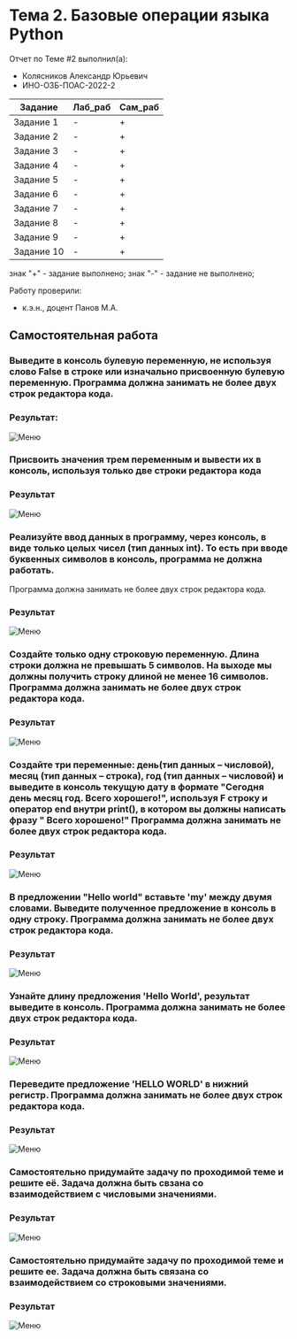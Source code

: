 # Тема 2. Базовые операции языка Python
Отчет по Теме #2 выполнил(а):
- Колясников Александр Юрьевич
- ИНО-ОЗБ-ПОАС-2022-2

| Задание | Лаб_раб | Сам_раб |
| ------ | ------ | ------ |
| Задание 1 | - | + |
| Задание 2 | - | + |
| Задание 3 | - | + |
| Задание 4 | - | + |
| Задание 5 | - | + |
| Задание 6 | - | + |
| Задание 7 | - | + |
| Задание 8 | - | + |
| Задание 9 | - | + |
| Задание 10 | - | + |

знак "+" - задание выполнено; знак "-" - задание не выполнено;

Работу проверили:
- к.э.н., доцент Панов М.А.

## Самостоятельная работа
### Выведите в консоль булевую переменную, не используя слово False в строке или изначально присвоенную булевую переменную. Программа должна занимать не более двух строк редактора кода.
### Результат:
![Меню](https://github.com/BlitzkriegBop666/software_engineering/blob/Tema_2/lab_2/pic/lab_2_1.png)

### Присвоить значения трем переменным и вывести их в консоль, используя только две строки редактора кода
### Результат
![Меню](https://github.com/BlitzkriegBop666/software_engineering/blob/Tema_2/lab_2/pic/lab_2_2.png)

### Реализуйте ввод данных в программу, через консоль, в виде только целых чисел (тип данных int). То есть при вводе буквенных символов в консоль, программа не должна работать.
Программа должна занимать не более двух строк редактора кода.
### Результат
![Меню](https://github.com/BlitzkriegBop666/software_engineering/blob/Tema_2/lab_2/pic/lab_2_3.png)

### Создайте только одну строковую переменную. Длина строки должна не превышать 5 символов. На выходе мы должны получить строку длиной не менее 16 символов. Программа должна занимать не более двух строк редактора кода.
### Результат
![Меню](https://github.com/BlitzkriegBop666/software_engineering/blob/Tema_2/lab_2/pic/lab_2_4.png)

### Создайте три переменные: день(тип данных – числовой), месяц (тип данных – строка), год (тип данных – числовой) и выведите в консоль текущую дату в формате "Сегодня день месяц год. Всего хорошего!", используя F строку и оператор end внутри print(), в котором вы должны написать фразу " Всего хорошено!" Программа должна занимать не более двух строк редактора кода.
### Результат
![Меню](https://github.com/BlitzkriegBop666/software_engineering/blob/Tema_2/lab_2/pic/lab_2_5.png)

### В предложении "Hello world" вставьте 'my' между двумя словами. Выведите полученное предложение в консоль в одну строку. Программа должна занимать не более двух строк редактора кода.
### Результат
![Меню](https://github.com/BlitzkriegBop666/software_engineering/blob/Tema_2/lab_2/pic/lab_2_6.png)

### Узнайте длину предложения 'Hello World',  результат выведите в консоль. Программа должна занимать не более двух строк редактора кода.
### Результат
![Меню](https://github.com/BlitzkriegBop666/software_engineering/blob/Tema_2/lab_2/pic/lab_2_7.png)

### Переведите предложение 'HELLO WORLD' в нижний регистр. Программа должна занимать не более двух строк редактора кода.
### Результат
![Меню](https://github.com/BlitzkriegBop666/software_engineering/blob/Tema_2/lab_2/pic/lab_2_8.png)

### Самостоятельно придумайте задачу по проходимой теме и решите её. Задача должна быть свзана со взаимодействием с числовыми значениями.
### Результат
![Меню](https://github.com/BlitzkriegBop666/software_engineering/blob/Tema_2/lab_2/pic/lab_2_9.png)

### Самостоятельно придумайте задачу по проходимой теме и решите ее. Задача должна быть связана со взаимодействием со строковыми значениями.
### Результат
![Меню](https://github.com/BlitzkriegBop666/software_engineering/blob/Tema_2/lab_2/pic/lab_2_10.png)

